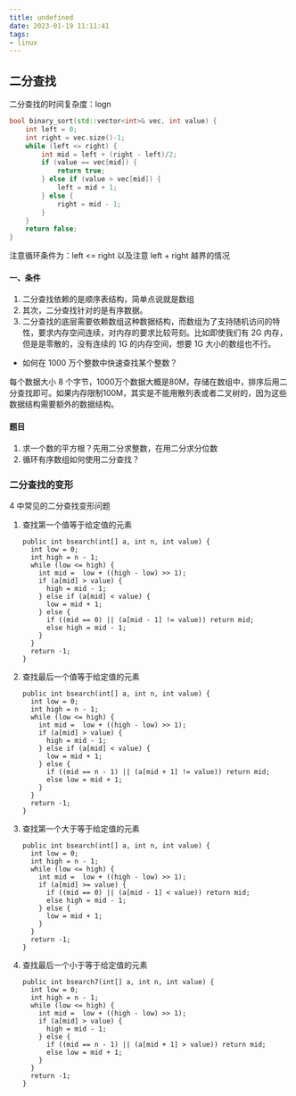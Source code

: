 ```yaml
---
title: undefined
date: 2023-01-19 11:11:41
tags:
- linux
---
```


## 二分查找

二分查找的时间复杂度：logn

```c++
bool binary_sort(std::vector<int>& vec, int value) {
    int left = 0;
    int right = vec.size()-1;
    while (left <= right) {
        int mid = left + (right - left)/2;
        if (value == vec[mid]) {
            return true;
        } else if (value > vec[mid]) {
            left = mid + 1;
        } else {
            right = mid - 1;
        }
    }
    return false;
}
```

注意循环条件为：left <= right   以及注意 left + right 越界的情况

#### 一、条件

1. 二分查找依赖的是顺序表结构，简单点说就是数组
2. 其次，二分查找针对的是有序数据。
3. 二分查找的底层需要依赖数组这种数据结构，而数组为了支持随机访问的特性，要求内存空间连续，对内存的要求比较苛刻。比如即使我们有 2G 内存，但是是零散的，没有连续的 1G 的内存空间，想要 1G 大小的数组也不行。

- 如何在 1000 万个整数中快速查找某个整数？

每个数据大小 8 个字节，1000万个数据大概是80M，存储在数组中，排序后用二分查找即可。如果内存限制100M，其实是不能用散列表或者二叉树的，因为这些数据结构需要额外的数据结构。

#### 题目

1. 求一个数的平方根？先用二分求整数，在用二分求分位数
2. 循环有序数组如何使用二分查找？

### 二分查找的变形

4 中常见的二分查找变形问题

1. 查找第一个值等于给定值的元素

    ```
    public int bsearch(int[] a, int n, int value) {
      int low = 0;
      int high = n - 1;
      while (low <= high) {
        int mid =  low + ((high - low) >> 1);
        if (a[mid] > value) {
          high = mid - 1;
        } else if (a[mid] < value) {
          low = mid + 1;
        } else {
          if ((mid == 0) || (a[mid - 1] != value)) return mid;
          else high = mid - 1;
        }
      }
      return -1;
    }
    ```

2. 查找最后一个值等于给定值的元素

    ```
    public int bsearch(int[] a, int n, int value) {
      int low = 0;
      int high = n - 1;
      while (low <= high) {
        int mid =  low + ((high - low) >> 1);
        if (a[mid] > value) {
          high = mid - 1;
        } else if (a[mid] < value) {
          low = mid + 1;
        } else {
          if ((mid == n - 1) || (a[mid + 1] != value)) return mid;
          else low = mid + 1;
        }
      }
      return -1;
    }
    ```

3. 查找第一个大于等于给定值的元素

    ```
    public int bsearch(int[] a, int n, int value) {
      int low = 0;
      int high = n - 1;
      while (low <= high) {
        int mid =  low + ((high - low) >> 1);
        if (a[mid] >= value) {
          if ((mid == 0) || (a[mid - 1] < value)) return mid;
          else high = mid - 1;
        } else {
          low = mid + 1;
        }
      }
      return -1;
    }
    ```

4. 查找最后一个小于等于给定值的元素

    ```
    public int bsearch7(int[] a, int n, int value) {
      int low = 0;
      int high = n - 1;
      while (low <= high) {
        int mid =  low + ((high - low) >> 1);
        if (a[mid] > value) {
          high = mid - 1;
        } else {
          if ((mid == n - 1) || (a[mid + 1] > value)) return mid;
          else low = mid + 1;
        }
      }
      return -1;
    }
    ```

